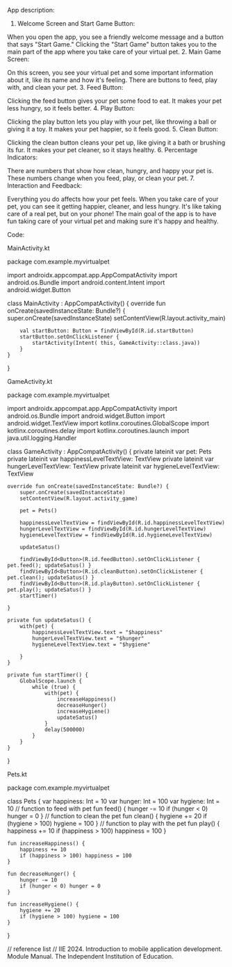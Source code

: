 App description:

1. Welcome Screen and Start Game Button:

When you open the app, you see a friendly welcome message and a button that says "Start Game."
Clicking the "Start Game" button takes you to the main part of the app where you take care of your virtual pet.
2. Main Game Screen:

On this screen, you see your virtual pet and some important information about it, like its name and how it's feeling.
There are buttons to feed, play with, and clean your pet.
3. Feed Button:

Clicking the feed button gives your pet some food to eat.
It makes your pet less hungry, so it feels better.
4. Play Button:

Clicking the play button lets you play with your pet, like throwing a ball or giving it a toy.
It makes your pet happier, so it feels good.
5. Clean Button:

Clicking the clean button cleans your pet up, like giving it a bath or brushing its fur.
It makes your pet cleaner, so it stays healthy.
6. Percentage Indicators:

There are numbers that show how clean, hungry, and happy your pet is.
These numbers change when you feed, play, or clean your pet.
7. Interaction and Feedback:

Everything you do affects how your pet feels.
When you take care of your pet, you can see it getting happier, cleaner, and less hungry. It's like taking care of a real pet, but on your phone!
The main goal of the app is to have fun taking care of your virtual pet and making sure it's happy and healthy.

Code:

MainActivity.kt 

package com.example.myvirtualpet

import androidx.appcompat.app.AppCompatActivity
import android.os.Bundle
import android.content.Intent
import android.widget.Button

class MainActivity : AppCompatActivity() {
    override fun onCreate(savedInstanceState: Bundle?) {
        super.onCreate(savedInstanceState)
        setContentView(R.layout.activity_main)

        val startButton: Button = findViewById(R.id.startButton)
        startButton.setOnClickListener {
            startActivity(Intent( this, GameActivity::class.java))
        }
    }
}

GameActivity.kt

package com.example.myvirtualpet

import androidx.appcompat.app.AppCompatActivity
import android.os.Bundle
import android.widget.Button
import android.widget.TextView
import kotlinx.coroutines.GlobalScope
import kotlinx.coroutines.delay
import kotlinx.coroutines.launch
import java.util.logging.Handler

class GameActivity : AppCompatActivity() {
    private lateinit var pet: Pets
    private lateinit var happinessLevelTextView: TextView
    private lateinit var hungerLevelTextView: TextView
    private lateinit var hygieneLevelTextView: TextView

    override fun onCreate(savedInstanceState: Bundle?) {
        super.onCreate(savedInstanceState)
        setContentView(R.layout.activity_game)

        pet = Pets()

        happinessLevelTextView = findViewById(R.id.happinessLevelTextView)
        hungerLevelTextView = findViewById(R.id.hungerLevelTextView)
        hygieneLevelTextView = findViewById(R.id.hygieneLevelTextView)

        updateSatus()

        findViewById<Button>(R.id.feedButton).setOnClickListener { pet.feed(); updateSatus() }
        findViewById<Button>(R.id.cleanButton).setOnClickListener { pet.clean(); updateSatus() }
        findViewById<Button>(R.id.playButton).setOnClickListener { pet.play(); updateSatus() }
        startTimer()

    }

    private fun updateSatus() {
        with(pet) {
            happinessLevelTextView.text = "$happiness"
            hungerLevelTextView.text = "$hunger"
            hygieneLevelTextView.text = "$hygiene"

        }
    }

    private fun startTimer() {
        GlobalScope.launch {
            while (true) {
                with(pet) {
                    increaseHappiness()
                    decreaseHunger()
                    increaseHygiene()
                    updateSatus()
                }
                delay(500000)
            }
        }
    }
}

Pets.kt

package com.example.myvirtualpet

class Pets {
    var happiness: Int = 10
    var hunger: Int = 100
    var hygiene: Int = 10
// function to feed with pet
    fun feed() {
        hunger -= 10
        if (hunger < 0) hunger = 0
    }
// function to clean the pet
    fun clean() {
        hygiene += 20
        if (hygiene > 100) hygiene = 100
    }
// function to play with the pet
    fun play() {
        happiness += 10
        if (happiness > 100) happiness = 100
    }

    fun increaseHappiness() {
        happiness += 10
        if (happiness > 100) happiness = 100
    }

    fun decreaseHunger() {
        hunger -= 10
        if (hunger < 0) hunger = 0
    }

    fun increaseHygiene() {
        hygiene += 20
        if (hygiene > 100) hygiene = 100
    }
}

// reference list
// IIE 2024. Introduction to mobile application development. Module Manual. The Independent Institution of Education.
